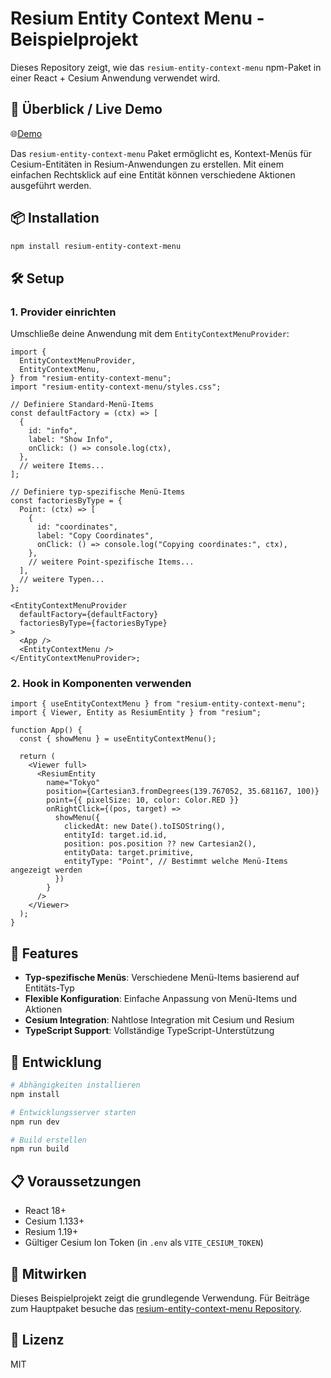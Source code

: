 # Resium Entity Context Menu - Beispielprojekt

Dieses Repository zeigt, wie das `resium-entity-context-menu` npm-Paket in einer React + Cesium Anwendung verwendet wird.

## 🚀 Überblick / Live Demo

🌐[Demo](https://resium-entitiy-context-menu-example.okotester.de)

Das `resium-entity-context-menu` Paket ermöglicht es, Kontext-Menüs für Cesium-Entitäten in Resium-Anwendungen zu erstellen. Mit einem einfachen Rechtsklick auf eine Entität können verschiedene Aktionen ausgeführt werden.

## 📦 Installation

```bash
npm install resium-entity-context-menu
```

## 🛠️ Setup

### 1. Provider einrichten

Umschließe deine Anwendung mit dem `EntityContextMenuProvider`:

```tsx
import {
  EntityContextMenuProvider,
  EntityContextMenu,
} from "resium-entity-context-menu";
import "resium-entity-context-menu/styles.css";

// Definiere Standard-Menü-Items
const defaultFactory = (ctx) => [
  {
    id: "info",
    label: "Show Info",
    onClick: () => console.log(ctx),
  },
  // weitere Items...
];

// Definiere typ-spezifische Menü-Items
const factoriesByType = {
  Point: (ctx) => [
    {
      id: "coordinates",
      label: "Copy Coordinates",
      onClick: () => console.log("Copying coordinates:", ctx),
    },
    // weitere Point-spezifische Items...
  ],
  // weitere Typen...
};

<EntityContextMenuProvider
  defaultFactory={defaultFactory}
  factoriesByType={factoriesByType}
>
  <App />
  <EntityContextMenu />
</EntityContextMenuProvider>;
```

### 2. Hook in Komponenten verwenden

```tsx
import { useEntityContextMenu } from "resium-entity-context-menu";
import { Viewer, Entity as ResiumEntity } from "resium";

function App() {
  const { showMenu } = useEntityContextMenu();

  return (
    <Viewer full>
      <ResiumEntity
        name="Tokyo"
        position={Cartesian3.fromDegrees(139.767052, 35.681167, 100)}
        point={{ pixelSize: 10, color: Color.RED }}
        onRightClick={(pos, target) =>
          showMenu({
            clickedAt: new Date().toISOString(),
            entityId: target.id.id,
            position: pos.position ?? new Cartesian2(),
            entityData: target.primitive,
            entityType: "Point", // Bestimmt welche Menü-Items angezeigt werden
          })
        }
      />
    </Viewer>
  );
}
```

## 🎯 Features

- **Typ-spezifische Menüs**: Verschiedene Menü-Items basierend auf Entitäts-Typ
- **Flexible Konfiguration**: Einfache Anpassung von Menü-Items und Aktionen
- **Cesium Integration**: Nahtlose Integration mit Cesium und Resium
- **TypeScript Support**: Vollständige TypeScript-Unterstützung

## 🔧 Entwicklung

```bash
# Abhängigkeiten installieren
npm install

# Entwicklungsserver starten
npm run dev

# Build erstellen
npm run build
```

## 📋 Voraussetzungen

- React 18+
- Cesium 1.133+
- Resium 1.19+
- Gültiger Cesium Ion Token (in `.env` als `VITE_CESIUM_TOKEN`)

## 🤝 Mitwirken

Dieses Beispielprojekt zeigt die grundlegende Verwendung. Für Beiträge zum Hauptpaket besuche das [resium-entity-context-menu Repository](https://www.npmjs.com/package/resium-entity-context-menu).

## 📄 Lizenz

MIT
